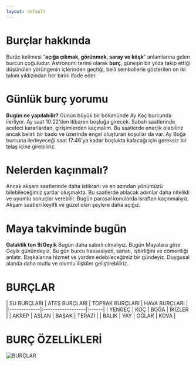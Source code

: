 ```yaml
---
layout: default
---
```

# Burçlar hakkında

Burûc kelimesi “**açığa çıkmak, görünmek, saray ve köşk**” anlamlarına gelen burcun çoğuludur. Astronomi terimi olarak __burç__, güneşin bir yılda takip ettiği düşünülen yörüngenin içlerinden geçtiği, belli sembollerle gösterilen on iki takım yıldızından her birini ifade eder.

# Günlük burç yorumu
**Bugün ne yapılabilir?** Günün büyük bir bölümünde Ay Koç burcunda ilerliyor. Ay saat 10:22’den itibaren boşluğa girecek. Sabah saatlerinde aceleci kararlardan, girişimlerden kaçınalım. Bu saatlerde enerjik olabiliriz ancak belirli bir baskı ve üzerinde engel oluşturan koşullar da var. Ay Boğa burcuna ilerleyeceği saat 17:46’ya kadar boşlukta kalacağı için gereksiz bir telaş içine girebiliriz.

# Nelerden kaçınmalı?
Ancak akşam saatlerinde daha istikrarlı ve en azından yönümüzü bilebileceğimiz şartlar oluşmakta. Bu saatlerde atılacak adımlar daha nitelikli ve uyumlu sonuçlar verebilir. Bugün parasal konularda israftan kaçınmalıyız. Akşam saatleri keyifli ve güzel olan şeylere daha açığız.

# Maya takviminde bugün

**Galaktik ton 9/Geyik** Bugün daha sabırlı olmalıyız.  Bugün Mayalara göre Geyik günündeyiz. Bu gün burcu hassasiyeti, sanatı, işbirliğini ve cömertliği anlatır. Başkalarına hizmet ve yardım edebileceğimiz bir gündeyiz.  Duygusal alanda daha mutlu ve olumlu ilişkiler geliştirebiliriz.

# BURÇLAR

| SU BURÇLARI        | ATEŞ BURÇLARI          | TOPRAK BURÇLARI | HAVA BURÇLARI |
|:-------------|:------------------|:------|
| YENGEÇ           | KOÇ | BOĞA  | İKİZLER  |
| AKREP | ASLAN   | BAŞAK  | TERAZİ  |
| BALIK           | YAY      | OĞLAK   | KOVA  |

# BURÇ ÖZELLİKLERİ

![BURÇLAR](https://www.akrep-burcu.com/dat/burc-gruplari.jpg)
